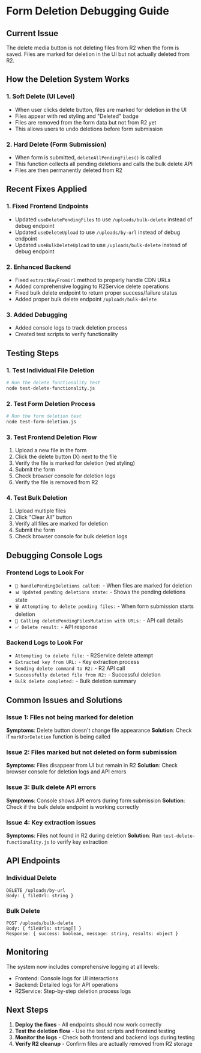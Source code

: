# Form Deletion Debugging Guide

## Current Issue
The delete media button is not deleting files from R2 when the form is saved. Files are marked for deletion in the UI but not actually deleted from R2.

## How the Deletion System Works

### 1. Soft Delete (UI Level)
- When user clicks delete button, files are marked for deletion in the UI
- Files appear with red styling and "Deleted" badge
- Files are removed from the form data but not from R2 yet
- This allows users to undo deletions before form submission

### 2. Hard Delete (Form Submission)
- When form is submitted, `deleteAllPendingFiles()` is called
- This function collects all pending deletions and calls the bulk delete API
- Files are then permanently deleted from R2

## Recent Fixes Applied

### 1. Fixed Frontend Endpoints
- Updated `useDeletePendingFiles` to use `/uploads/bulk-delete` instead of debug endpoint
- Updated `useDeleteUpload` to use `/uploads/by-url` instead of debug endpoint
- Updated `useBulkDeleteUpload` to use `/uploads/bulk-delete` instead of debug endpoint

### 2. Enhanced Backend
- Fixed `extractKeyFromUrl` method to properly handle CDN URLs
- Added comprehensive logging to R2Service delete operations
- Fixed bulk delete endpoint to return proper success/failure status
- Added proper bulk delete endpoint `/uploads/bulk-delete`

### 3. Added Debugging
- Added console logs to track deletion process
- Created test scripts to verify functionality

## Testing Steps

### 1. Test Individual File Deletion
```bash
# Run the delete functionality test
node test-delete-functionality.js
```

### 2. Test Form Deletion Process
```bash
# Run the form deletion test
node test-form-deletion.js
```

### 3. Test Frontend Deletion Flow
1. Upload a new file in the form
2. Click the delete button (X) next to the file
3. Verify the file is marked for deletion (red styling)
4. Submit the form
5. Check browser console for deletion logs
6. Verify the file is removed from R2

### 4. Test Bulk Deletion
1. Upload multiple files
2. Click "Clear All" button
3. Verify all files are marked for deletion
4. Submit the form
5. Check browser console for bulk deletion logs

## Debugging Console Logs

### Frontend Logs to Look For
- `📝 handlePendingDeletions called:` - When files are marked for deletion
- `📊 Updated pending deletions state:` - Shows the pending deletions state
- `🗑️ Attempting to delete pending files:` - When form submission starts deletion
- `🚀 Calling deletePendingFilesMutation with URLs:` - API call details
- `✅ Delete result:` - API response

### Backend Logs to Look For
- `Attempting to delete file:` - R2Service delete attempt
- `Extracted key from URL:` - Key extraction process
- `Sending delete command to R2:` - R2 API call
- `Successfully deleted file from R2:` - Successful deletion
- `Bulk delete completed:` - Bulk deletion summary

## Common Issues and Solutions

### Issue 1: Files not being marked for deletion
**Symptoms**: Delete button doesn't change file appearance
**Solution**: Check if `markForDeletion` function is being called

### Issue 2: Files marked but not deleted on form submission
**Symptoms**: Files disappear from UI but remain in R2
**Solution**: Check browser console for deletion logs and API errors

### Issue 3: Bulk delete API errors
**Symptoms**: Console shows API errors during form submission
**Solution**: Check if the bulk delete endpoint is working correctly

### Issue 4: Key extraction issues
**Symptoms**: Files not found in R2 during deletion
**Solution**: Run `test-delete-functionality.js` to verify key extraction

## API Endpoints

### Individual Delete
```
DELETE /uploads/by-url
Body: { fileUrl: string }
```

### Bulk Delete
```
POST /uploads/bulk-delete
Body: { fileUrls: string[] }
Response: { success: boolean, message: string, results: object }
```

## Monitoring

The system now includes comprehensive logging at all levels:
- Frontend: Console logs for UI interactions
- Backend: Detailed logs for API operations
- R2Service: Step-by-step deletion process logs

## Next Steps

1. **Deploy the fixes** - All endpoints should now work correctly
2. **Test the deletion flow** - Use the test scripts and frontend testing
3. **Monitor the logs** - Check both frontend and backend logs during testing
4. **Verify R2 cleanup** - Confirm files are actually removed from R2 storage
